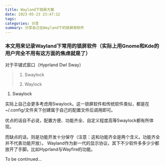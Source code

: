 ```yaml
---
title: Wayland下锁屏方案
date: 2023-05-23 23:47:12
tags:
categories: 分享
summary: 分享自己在Wayland下的锁屏用软件
---
```


### 本文用来记录Wayland下常用的锁屏软件（实际上用Gnome和Kde的用户完全不用有这方面的焦虑就是了）

对于平铺式窗口（Hyprland Dwl Sway）

> 1. Swaylock
>
> 2. Waylock

1. Swaylock

实际上自己会更多考虑用Swaylock。这一锁屏软件和传统软件类似，都是在~/.config/文件夹下创建属于自己的配置文件后调用即可。

优点的话自不必说，配置方便、功能齐全、自定义程度高等Swaylock都有所体现。

而缺点的话，则是功能开发十分保守（注意：这和功能齐全是两个含义。功能齐全并不代表功能开放）。
Wayland作为新一代的显示协议，其下不少软件多多少少都放开了手脚。比如Hyprland与Wayfire的功能。

To be continued...
